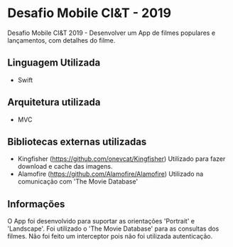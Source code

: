 # Desafio Mobile CI&T - 2019

Desafio Mobile CI&T 2019 - Desenvolver um App de filmes populares e lançamentos, com detalhes do filme.

## Linguagem Utilizada
 - Swift

## Arquitetura utilizada
 - MVC
 
## Bibliotecas externas utilizadas
 - Kingfisher (https://github.com/onevcat/Kingfisher)
   Utilizado para fazer download e cache das imagens.
 - Alamofire (https://github.com/Alamofire/Alamofire)
   Utilizado na comunicação com 'The Movie Database'
 
## Informações
O App foi desenvolvido para suportar as orientações 'Portrait' e 'Landscape'.
Foi utilizado o 'The Movie Database' para as consultas dos filmes.
Não foi feito um interceptor pois não foi utilizada autenticação.
